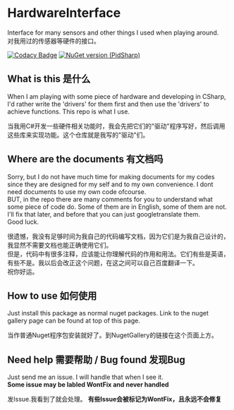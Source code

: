 # HardwareInterface
Interface for many sensors and other things I used when playing around.  
对我用过的传感器等硬件的接口。  

[![Codacy Badge](https://app.codacy.com/project/badge/Grade/7f7ed1a49d654ac79a5d2cbdcfd2cd07)](https://www.codacy.com/gh/MicrostormSoft/HardwareInterface/dashboard?utm_source=github.com&amp;utm_medium=referral&amp;utm_content=MicrostormSoft/HardwareInterface&amp;utm_campaign=Badge_Grade)
[![NuGet version (PidSharp)](https://img.shields.io/nuget/v/HardwareInterface.svg?style=flat)](https://www.nuget.org/packages/HardwareInterface/)

## What is this 是什么
When I am playing with some piece of hardware and developing in CSharp, I'd rather write the 'drivers' for them first and then use the 'drivers' to achieve functions. This repo is what I use.  

当我用C#开发一些硬件相关功能时，我会先把它们的"驱动"程序写好，然后调用这些库来实现功能。这个仓库就是我写的"驱动"们。  

## Where are the documents 有文档吗  
Sorry, but I do not have much time for making documents for my codes since they are designed for my self and to my own convenience. I dont need documents to use my own code ofcourse.   
BUT, in the repo there are many comments for you to understand what some piece of code do. Some of them are in English, some of them are not. I'll fix that later, and before that you can just googletranslate them.  
Good luck.  

很遗憾，我没有足够时间为我自己的代码编写文档，因为它们是为我自己设计的，我显然不需要文档也能正确使用它们。  
但是，代码中有很多注释，应该能让你理解代码的作用和用法。它们有些是英语，有些不是。我以后会改正这个问题，在这之间可以自己百度翻译一下。  
祝你好运。  

## How to use 如何使用
Just install this package as normal nuget packages. Link to the nuget gallery page can be found at top of this page.  

当作普通Nuget程序包安装就好了。到NugetGallery的链接在这个页面上方。

## Need help 需要帮助 / Bug found 发现Bug
Just send me an issue. I will handle that when I see it.  
**Some issue may be labled WontFix and never handled**

发Issue.我看到了就会处理。
**有些Issue会被标记为WontFix，且永远不会修复**
